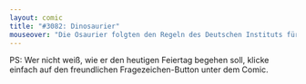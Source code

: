 ```yaml
---
layout: comic
title: "#3082: Dinosaurier"
mouseover: "Die Osaurier folgten den Regeln des Deutschen Instituts für Normung."
---
```


PS: Wer nicht weiß, wie er den heutigen Feiertag begehen soll, klicke einfach auf den freundlichen Fragezeichen-Button unter dem Comic.

